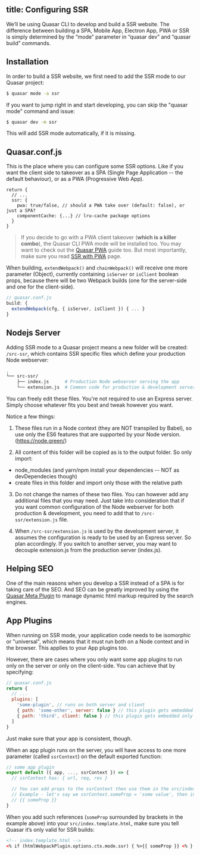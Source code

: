 title: Configuring SSR
---

We’ll be using Quasar CLI to develop and build a SSR website. The difference between building a SPA, Mobile App, Electron App, PWA or SSR is simply determined by the “mode” parameter in “quasar dev” and “quasar build” commands.

## Installation
In order to build a SSR website, we first need to add the SSR mode to our Quasar project:
```bash
$ quasar mode -a ssr
```

If you want to jump right in and start developing, you can skip the "quasar mode" command and issue:
```bash
$ quasar dev -m ssr
```
This will add SSR mode automatically, if it is missing.

## Quasar.conf.js
This is the place where you can configure some SSR options. Like if you want the client side to takeover as a SPA (Single Page Application -- the default behaviour), or as a PWA (Progressive Web App).

```
return {
  // ...
  ssr: {
    pwa: true/false, // should a PWA take over (default: false), or just a SPA?
    componentCache: {...} // lru-cache package options
  }
}
```

> If you decide to go with a PWA client takeover (**which is a killer combo**), the Quasar CLI PWA mode will be installed too. You may want to check out the [Quasar PWA](/guide/pwa-introduction.html) guide too. But most importantly, make sure you read [SSR with PWA](/guide/ssr-with-pwa.html) page.

When building, `extendWebpack()` and `chainWebpack()` will receive one more parameter (Object), currently containing `isServer` or `isClient` boolean props, because there will be two Webpack builds (one for the server-side and one for the client-side).

```js
// quasar.conf.js
build: {
  extendWebpack(cfg, { isServer, isClient }) { ... }
}
```

## Nodejs Server
Adding SSR mode to a Quasar project means a new folder will be created: `/src-ssr`, which contains SSR specific files which define your production Node webserver:
```bash
.
└── src-ssr/
    ├── index.js      # Production Node webserver serving the app
    └── extension.js  # Common code for production & development server
```

You can freely edit these files. You're not required to use an Express server. Simply choose whatever fits you best and tweak however you want.

Notice a few things:

1. These files run in a Node context (they are NOT transpiled by Babel), so use only the ES6 features that are supported by your Node version. (https://node.green/)

2. All content of this folder will be copied as is to the output folder. So only import:
  - node_modules (and yarn/npm install your dependencies -- NOT as devDependecies though)
  - create files in this folder and import only those with the relative path

3. Do not change the names of these two files. You can however add any additional files that you may need. Just take into consideration that if you want common configuration of the Node webserver for both production & development, you need to add that to `/src-ssr/extension.js` file.

4. When `/src-ssr/extension.js` is used by the development server, it assumes the configuration is ready to be used by an Express server. So plan accordingly. If you switch to another server, you may want to decouple extension.js from the production server (index.js).

## Helping SEO
One of the main reasons when you develop a SSR instead of a SPA is for taking care of the SEO. And SEO can be greatly improved by using the [Quasar Meta Plugin](/components/meta-plugin.html) to manage dynamic html markup required by the search engines.

## App Plugins
When running on SSR mode, your application code needs to be isomorphic or "universal", which means that it must run both on a Node context and in the browser. This applies to your App plugins too.

However, there are cases where you only want some app plugins to run only on the server or only on the client-side. You can achieve that by specifying:

```js
// quasar.conf.js
return {
  // ...
  plugins: [
    'some-plugin', // runs on both server and client
    { path: 'some-other', server: false } // this plugin gets embedded only on client-side
    { path: 'third', client: false } // this plugin gets embedded only on server-side
  ]
}
```

Just make sure that your app is consistent, though.

When an app plugin runs on the server, you will have access to one more parameter (called `ssrContext`) on the default exported function:

```js
// some app plugin
export default ({ app, ..., ssrContext }) => {
  // ssrContext has: { url, req, res }

  // You can add props to the ssrContext then use them in the src/index.template.html.
  // Example - let's say we ssrContext.someProp = 'some value', then in index template we can reference it:
  // {{ someProp }}
}
```

When you add such references (`someProp` surrounded by brackets in the example above) into your `src/index.template.html`, make sure you tell Quasar it’s only valid for SSR builds:

```html
<!-- index.template.html -->
<% if (htmlWebpackPlugin.options.ctx.mode.ssr) { %>{{ someProp }} <% } %>
```
